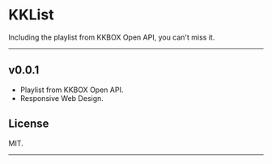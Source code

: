 # KKList

Including the playlist from KKBOX Open API, you can't miss it.

---

## v0.0.1

+ Playlist from KKBOX Open API.
+ Responsive Web Design.

## License

MIT.

---